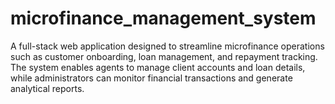 # microfinance_management_system
A full-stack web application designed to streamline microfinance operations such as customer onboarding, loan management, and repayment tracking. The system enables agents to manage client accounts and loan details, while administrators can monitor financial transactions and generate analytical reports.
